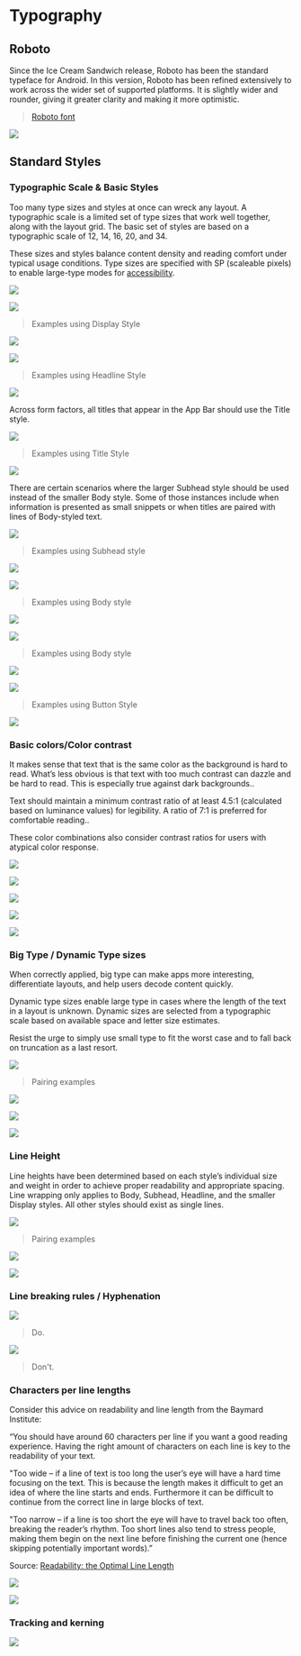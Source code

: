 # Typography

## Roboto

Since the Ice Cream Sandwich release, Roboto has been the standard typeface for Android. In this version, Roboto has been refined extensively to work across the wider set of supported platforms. It is slightly wider and rounder, giving it greater clarity and making it more optimistic.

> [Roboto font](http://material-design.storage.googleapis.com/downloads/RobotoTTF.zip)


![](images/style/style-typography-roboto-typography.roboto2_specimen_large_mdpi.png)

## Standard Styles

### Typographic Scale & Basic Styles


Too many type sizes and styles at once can wreck any layout. A typographic scale is a limited set of type sizes that work well together, along with the layout grid. The basic set of styles are based on a typographic scale of 12, 14, 16, 20, and 34.

These sizes and styles balance content density and reading comfort under typical usage conditions. Type sizes are specified with SP (scaleable pixels) to enable large-type modes for [accessibility](http://www.google.com/design/spec/usability/accessibility.html).


![](images/style/style-typography1_large_mdpi.png)

![](images/style/style-typography-8_large_mdpi.png)

> Examples using Display Style

![](images/style/style-typography2_large_mdpi.png)

![](images/style/style-typography4_large_mdpi.png)

> Examples using Headline Style

![](images/style/style-typography5_large_mdpi.png)

Across form factors, all titles that appear in the App Bar should use the Title style.

![](images/style/style-typography6_large_mdpi.png)

> Examples using Title Style

![](images/style/style-typography7_large_mdpi.png)

There are certain scenarios where the larger Subhead style should be used instead of the smaller Body style. Some of those instances include when information is presented as small snippets or when titles are paired with lines of Body-styled text.


![](images/style/style-typography9_large_mdpi.png)

> Examples using Subhead style

![](images/style/style-typography-23_large_mdpi.png)

![](images/style/style-typography10_large_mdpi.png)

> Examples using Body style

![](images/style/style-typography11_large_mdpi.png)

![](images/style/style-typography12_large_mdpi.png)

> Examples using Body style

![](images/style/style-typography13_large_mdpi.png)

![](images/style/style-typography14_large_mdpi.png)

> Examples using Button Style

![](images/style/style-typography15_large_mdpi.png)

### Basic colors/Color contrast

It makes sense that text that is the same color as the background is hard to read. What’s less obvious is that text with too much contrast can dazzle and be hard to read. This is especially true against dark backgrounds..

Text should maintain a minimum contrast ratio of at least 4.5:1 (calculated based on luminance values) for legibility. A ratio of 7:1 is preferred for comfortable reading..

These color combinations also consider contrast ratios for users with atypical color response.

![](images/style/style-typography-16_large_mdpi.png)

![](images/style/style-typography-17_large_mdpi.png)

![](images/style/style-typography-18_large_mdpi.png)

![](images/style/style-typography-19_large_mdpi.png)

![](images/style/style-typography-20_large_mdpi.png)

### Big Type / Dynamic Type sizes

When correctly applied, big type can make apps more interesting, differentiate layouts, and help users decode content quickly.

Dynamic type sizes enable large type in cases where the length of the text in a layout is unknown. Dynamic sizes are selected from a typographic scale based on available space and letter size estimates.

Resist the urge to simply use small type to fit the worst case and to fall back on truncation as a last resort.

![](images/style/style-typography-21_large_mdpi.png)

> Pairing examples

![](images/style/style-typography-22_large_mdpi.png)

![](images/style/style-typography-23_large_mdpi.png)

![](images/style/style-typography-24_large_mdpi.png)

### Line Height

Line heights have been determined based on each style’s individual size and weight in order to achieve proper readability and appropriate spacing. Line wrapping only applies to Body, Subhead, Headline, and the smaller Display styles. All other styles should exist as single lines.
 

![](images/style/style-typography-25_large_mdpi.png)

> Pairing examples

![](images/style/style-typography-27_large_mdpi.png)

![](images/style/style-typography-30_large_mdpi.png)


### Line breaking rules / Hyphenation

![](images/style/style-typography-32_large_mdpi.png)

> Do.

![](images/style/style-typography-33_large_mdpi.png)

> Don't.

### Characters per line lengths

Consider this advice on readability and line length from the Baymard Institute:

“You should have around 60 characters per line if you want a good reading experience. Having the right amount of characters on each line is key to the readability of your text.

"Too wide – if a line of text is too long the user’s eye will have a hard time focusing on the text. This is because the length makes it difficult to get an idea of where the line starts and ends. Furthermore it can be difficult to continue from the correct line in large blocks of text.

"Too narrow – if a line is too short the eye will have to travel back too often, breaking the reader’s rhythm. Too short lines also tend to stress people, making them begin on the next line before finishing the current one (hence skipping potentially important words).”

Source: [Readability: the Optimal Line Length](http://baymard.com/blog/line-length-readability)

![](images/style/style-typography-34_large_mdpi.png)

![](images/style/style-typography-34_large_mdpi.png)

### Tracking and kerning

![](images/style/style-typography-36_large_mdpi.png)




